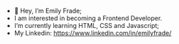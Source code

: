 - 👋 Hey, I’m Emily Frade;
- I am interested in becoming a Frontend Developer.
- I’m currently learning HTML, CSS and Javascript;
- My Linkedin: https://www.linkedin.com/in/emilyfrade/
